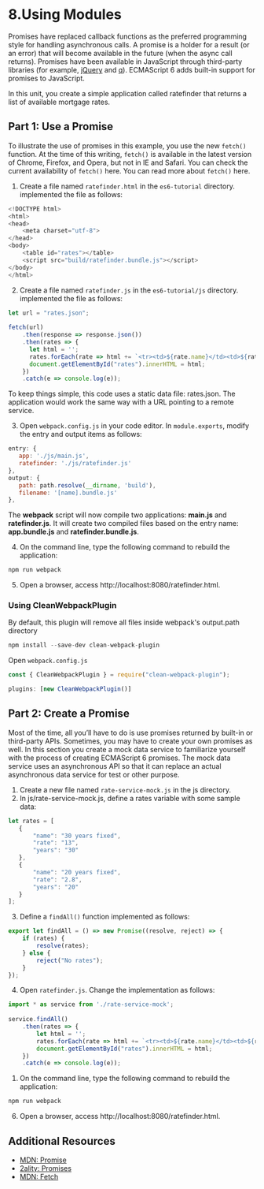 #  8.Using Modules

Promises have replaced callback functions as the preferred programming style for handling asynchronous calls. 
A promise is a holder for a result (or an error) that will become available in the future (when the async call returns). 
Promises have been available in JavaScript through third-party libraries (for example, [jQuery]() and [q](https://github.com/kriskowal/q)). 
ECMAScript 6 adds built-in support for promises to JavaScript.

In this unit, you create a simple application called ratefinder that returns a list of available mortgage rates.

## Part 1: Use a Promise
To illustrate the use of promises in this example, you use the new `fetch()` function. 
At the time of this writing, `fetch()` is available in the latest version of Chrome, Firefox, and Opera, but not in IE and Safari. 
You can check the current availability of `fetch()` here. You can read more about `fetch()` here.

1. Create a file named `ratefinder.html` in the `es6-tutorial` directory. implemented the file as follows:
```js
<!DOCTYPE html>
<html>
<head>
    <meta charset="utf-8">
</head>
<body>
    <table id="rates"></table>
    <script src="build/ratefinder.bundle.js"></script>
</body>
</html>
```
2. Create a file named `ratefinder.js` in the `es6-tutorial/js` directory. implemented the file as follows:
```js
let url = "rates.json";
    
fetch(url)
    .then(response => response.json())
    .then(rates => {
      let html = '';
      rates.forEach(rate => html += `<tr><td>${rate.name}</td><td>${rate.years}</td><td>${rate.rate}%</td></tr>`);
      document.getElementById("rates").innerHTML = html;
    })
    .catch(e => console.log(e));
```
To keep things simple, this code uses a static data file: rates.json. 
The application would work the same way with a URL pointing to a remote service.

3. Open `webpack.config.js` in your code editor. In `module.exports`, modify the entry and output items as follows:
 ```js
entry: {
    app: './js/main.js',
    ratefinder: './js/ratefinder.js'
},
output: {
    path: path.resolve(__dirname, 'build'),
    filename: '[name].bundle.js'
},
 ```
The **webpack** script will now compile two applications: **main.js** and **ratefinder.js**. 
It will create two compiled files based on the entry name: **app.bundle.js** and **ratefinder.bundle.js**.

4. On the command line, type the following command to rebuild the application:
 ```js
npm run webpack
 ```

5. Open a browser, access http://localhost:8080/ratefinder.html.

### Using CleanWebpackPlugin
By default, this plugin will remove all files inside webpack's output.path directory

```js
npm install --save-dev clean-webpack-plugin
```
Open `webpack.config.js`

```js
const { CleanWebpackPlugin } = require("clean-webpack-plugin");

plugins: [new CleanWebpackPlugin()]
```

## Part 2: Create a Promise
Most of the time, all you’ll have to do is use promises returned by built-in or third-party APIs. 
Sometimes, you may have to create your own promises as well. 
In this section you create a mock data service to familiarize yourself with the process of creating ECMAScript 6 promises. 
The mock data service uses an asynchronous API so that it can replace an actual asynchronous data service for test or other purpose.

1. Create a new file named `rate-service-mock.js` in the js directory.
2. In js/rate-service-mock.js, define a rates variable with some sample data:
 ```js
let rates = [
    {
        "name": "30 years fixed",
        "rate": "13",
        "years": "30"
    },
    {
        "name": "20 years fixed",
        "rate": "2.8",
        "years": "20"
    }
];
 ```
3. Define a `findAll()` function implemented as follows:
```js
export let findAll = () => new Promise((resolve, reject) => {
    if (rates) {
        resolve(rates);
    } else {
        reject("No rates");
    }
});
```
4. Open `ratefinder.js`. Change the implementation as follows:
```js
import * as service from './rate-service-mock';
    
service.findAll()
    .then(rates => {
        let html = '';
        rates.forEach(rate => html += `<tr><td>${rate.name}</td><td>${rate.years}</td><td>${rate.rate}%</td></tr>`);
        document.getElementById("rates").innerHTML = html;
    })
    .catch(e => console.log(e));
```
1. On the command line, type the following command to rebuild the application:
 ```js
 npm run webpack
 ```
6. Open a browser, access http://localhost:8080/ratefinder.html.

## Additional Resources
- [MDN: Promise](https://developer.mozilla.org/en-US/docs/Web/JavaScript/Reference/Global_Objects/Promise)
- [2ality: Promises](https://2ality.com/2014/09/es6-promises-foundations.html)
- [MDN: Fetch](https://developer.mozilla.org/en-US/docs/Web/API/Fetch_API/Using_Fetch)